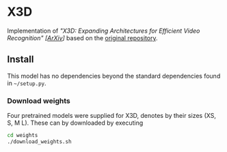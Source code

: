 # X3D
Implementation of _"X3D: Expanding Architectures for Efficient Video Recognition" [[ArXiv](https://arxiv.org/abs/2004.04730)]_ based on the [original repository](https://github.com/facebookresearch/SlowFast).

## Install
This model has no dependencies beyond the standard dependencies found in `~/setup.py`. 

### Download weights
Four pretrained models were supplied for X3D, denotes by their sizes (XS, S, M L).
These can by downloaded by executing
```bash   
cd weights
./download_weights.sh
```
